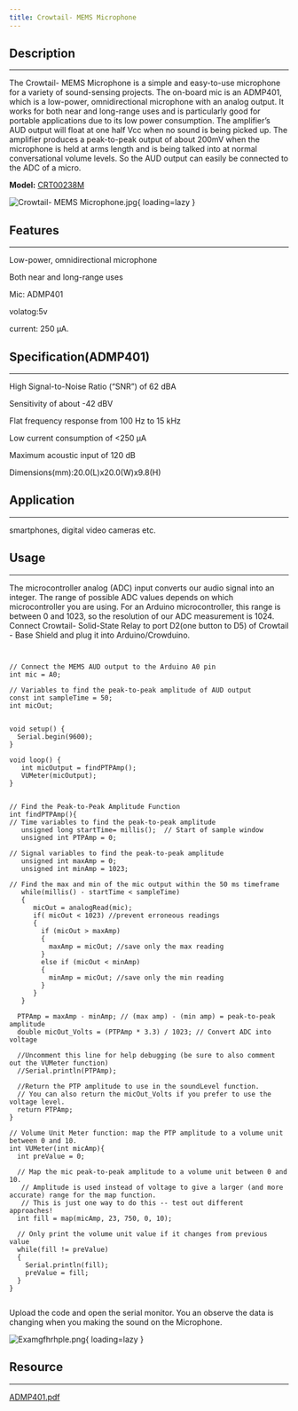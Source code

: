 ```yaml
---
title: Crowtail- MEMS Microphone
---
```


## Description
-----------

The Crowtail- MEMS Microphone is a simple and easy-to-use microphone for a variety of sound-sensing projects. The on-board mic is an ADMP401, which is a low-power, omnidirectional microphone with an analog output. It works for both near and long-range uses and is particularly good for portable applications due to its low power consumption. The amplifier’s AUD output will float at one half Vcc when no sound is being picked up. The amplifier produces a peak-to-peak output of about 200mV when the microphone is held at arms length and is being talked into at normal conversational volume levels. So the AUD output can easily be connected to the ADC of a micro.

**Model:** [CRT00238M](https://www.elecrow.com/crowtail-mems-microphone.html)

![Crowtail- MEMS Microphone.jpg](https://wiki.elecrow.com/images/thumb/e/e7/Crowtail-_MEMS_Microphone.jpg/500px-Crowtail-_MEMS_Microphone.jpg){ loading=lazy }

## **Features**
------------

Low-power, omnidirectional microphone

Both near and long-range uses

Mic: ADMP401

volatog:5v

current: 250 μA.

## Specification(ADMP401)
----------------------

High Signal-to-Noise Ratio (“SNR”) of 62 dBA

Sensitivity of about -42 dBV

Flat frequency response from 100 Hz to 15 kHz

Low current consumption of &lt;250 μA

Maximum acoustic input of 120 dB

Dimensions(mm):20.0(L)x20.0(W)x9.8(H)

## **Application**
---------------

smartphones, digital video cameras etc.

## Usage
-----

The microcontroller analog (ADC) input converts our audio signal into an integer. The range of possible ADC values depends on which microcontroller you are using. For an Arduino microcontroller, this range is between 0 and 1023, so the resolution of our ADC measurement is 1024. Connect Crowtail- Solid-State Relay to port D2(one button to D5) of Crowtail - Base Shield and plug it into Arduino/Crowduino.

```


// Connect the MEMS AUD output to the Arduino A0 pin
int mic = A0;

// Variables to find the peak-to-peak amplitude of AUD output
const int sampleTime = 50; 
int micOut;


void setup() {
  Serial.begin(9600);
}

void loop() {
   int micOutput = findPTPAmp();
   VUMeter(micOutput);   
}   


// Find the Peak-to-Peak Amplitude Function
int findPTPAmp(){
// Time variables to find the peak-to-peak amplitude
   unsigned long startTime= millis();  // Start of sample window
   unsigned int PTPAmp = 0; 

// Signal variables to find the peak-to-peak amplitude
   unsigned int maxAmp = 0;
   unsigned int minAmp = 1023;

// Find the max and min of the mic output within the 50 ms timeframe
   while(millis() - startTime < sampleTime) 
   {
      micOut = analogRead(mic);
      if( micOut < 1023) //prevent erroneous readings
      {
        if (micOut > maxAmp)
        {
          maxAmp = micOut; //save only the max reading
        }
        else if (micOut < minAmp)
        {
          minAmp = micOut; //save only the min reading
        }
      }
   }

  PTPAmp = maxAmp - minAmp; // (max amp) - (min amp) = peak-to-peak amplitude
  double micOut_Volts = (PTPAmp * 3.3) / 1023; // Convert ADC into voltage

  //Uncomment this line for help debugging (be sure to also comment out the VUMeter function)
  //Serial.println(PTPAmp); 

  //Return the PTP amplitude to use in the soundLevel function. 
  // You can also return the micOut_Volts if you prefer to use the voltage level.
  return PTPAmp;   
}

// Volume Unit Meter function: map the PTP amplitude to a volume unit between 0 and 10.
int VUMeter(int micAmp){
  int preValue = 0;

  // Map the mic peak-to-peak amplitude to a volume unit between 0 and 10.
   // Amplitude is used instead of voltage to give a larger (and more accurate) range for the map function.
   // This is just one way to do this -- test out different approaches!
  int fill = map(micAmp, 23, 750, 0, 10); 

  // Only print the volume unit value if it changes from previous value
  while(fill != preValue)
  {
    Serial.println(fill);
    preValue = fill;
  }
}


```

Upload the code and open the serial monitor. You an observe the data is changing when you making the sound on the Microphone.

![Examgfhrhple.png](https://wiki.elecrow.com/images/thumb/e/e2/Examgfhrhple.png/500px-Examgfhrhple.png){ loading=lazy }

## **Resource**
------------

[ADMP401.pdf](../../files/ADMP401-pdf.md)